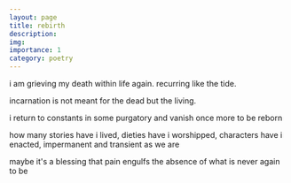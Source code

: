 ```yaml
---
layout: page
title: rebirth
description: 
img:
importance: 1
category: poetry
---
```


i am grieving my death
within life again.
recurring like the tide.

incarnation is not meant
for the dead
but the living.

i return to constants
in some purgatory
and vanish once more to be
reborn

how many stories have i lived,
dieties have i worshipped,
characters have i enacted,
impermanent and transient as we are

maybe it's a blessing
that pain engulfs
the absence of what is
never again to be
